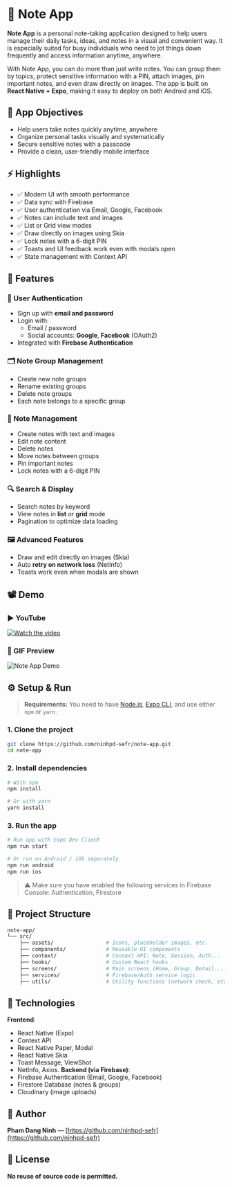 # 📝 Note App

**Note App** is a personal note-taking application designed to help users manage their daily tasks, ideas, and notes in a visual and convenient way. It is especially suited for busy individuals who need to jot things down frequently and access information anytime, anywhere.

With Note App, you can do more than just write notes. You can group them by topics, protect sensitive information with a PIN, attach images, pin important notes, and even draw directly on images. The app is built on **React Native + Expo**, making it easy to deploy on both Android and iOS.

## 🎯 App Objectives

- Help users take notes quickly anytime, anywhere
- Organize personal tasks visually and systematically
- Secure sensitive notes with a passcode
- Provide a clean, user-friendly mobile interface

## ⚡ Highlights

- ✅ Modern UI with smooth performance
- ✅ Data sync with Firebase
- ✅ User authentication via Email, Google, Facebook
- ✅ Notes can include text and images
- ✅ List or Grid view modes
- ✅ Draw directly on images using Skia
- ✅ Lock notes with a 6-digit PIN
- ✅ Toasts and UI feedback work even with modals open
- ✅ State management with Context API

## 🚀 Features

### 🔑 User Authentication
- Sign up with **email and password**
- Login with:
  - Email / password
  - Social accounts: **Google**, **Facebook** (OAuth2)
- Integrated with **Firebase Authentication**

### 🗂️ Note Group Management
- Create new note groups
- Rename existing groups
- Delete note groups
- Each note belongs to a specific group

### 📝 Note Management
- Create notes with text and images
- Edit note content
- Delete notes
- Move notes between groups
- Pin important notes
- Lock notes with a 6-digit PIN

### 🔍 Search & Display
- Search notes by keyword
- View notes in **list** or **grid** mode
- Pagination to optimize data loading

### 🖼️ Advanced Features
- Draw and edit directly on images (Skia)
- Auto **retry on network loss** (NetInfo)
- Toasts work even when modals are shown

## 📽️ Demo

### ▶️ YouTube
[![Watch the video](https://img.icons8.com/clouds/500/youtube-play.png)](https://www.youtube.com/watch?v=ROhpDZFpFqY)

### 📸 GIF Preview
![Note App Demo](https://raw.githubusercontent.com/ninhpd-sefr/note-app/refs/heads/main/src/assets/note-app.gif)


## ⚙️ Setup & Run

> **Requirements:** You need to have [Node.js](https://nodejs.org), [Expo CLI](https://docs.expo.dev/get-started/installation/), and use either `npm` or `yarn`.

### 1. Clone the project

```bash
git clone https://github.com/ninhpd-sefr/note-app.git
cd note-app
```

### 2. Install dependencies

```bash
# With npm
npm install

# Or with yarn
yarn install
```

### 3. Run the app

```bash
# Run app with Expo Dev Client
npm run start

# Or run on Android / iOS separately
npm run android
npm run ios
```

> ⚠️ Make sure you have enabled the following services in Firebase Console: Authentication, Firestore

## 📂 Project Structure

```bash
note-app/
└── src/
    ├── assets/                 # Icons, placeholder images, etc.
    ├── components/             # Reusable UI components
    ├── context/                # Context API: Note, Session, Auth...
    ├── hooks/                  # Custom React hooks
    ├── screens/                # Main screens (Home, Group, Detail...)
    ├── services/               # Firebase/Auth service logic
    ├── utils/                  # Utility functions (network check, etc.)
```

## 🧰 Technologies

**Frontend**:  
- React Native (Expo)  
- Context API
- React Native Paper, Modal  
- React Native Skia   
- Toast Message, ViewShot  
- NetInfo, Axios. 
**Backend (via Firebase)**:  
- Firebase Authentication (Email, Google, Facebook)  
- Firestore Database (notes & groups)  
- Cloudinary (image uploads) 

## 👤 Author

**Pham Dang Ninh** — [https://github.com/ninhpd-sefr](https://github.com/ninhpd-sefr)

## 📄 License

**No reuse of source code is permitted.**
